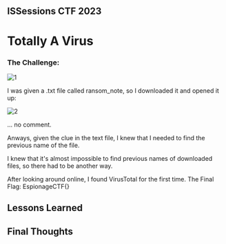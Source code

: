 ## ISSessions CTF 2023 
# Totally A Virus

### The Challenge:
![1](https://github.com/magdzzia/Adam-M/assets/158006085/162b748f-b3e1-4dc8-bb1e-690b14c78b53)

I was given a .txt file called ransom_note, so I downloaded it and opened it up:

![2](https://github.com/magdzzia/Adam-M/assets/158006085/9ce09ae4-05b6-4507-9522-80a59715ec6a)

... no comment.

Anways, given the clue in the text file, I knew that I needed to find the previous name of the file. 

I knew that it's almost impossible to find previous names of downloaded files, so there had to be another way.

After looking around online, I found VirusTotal for the first time.
The Final Flag: EspionageCTF{}

## Lessons Learned
## Final Thoughts

